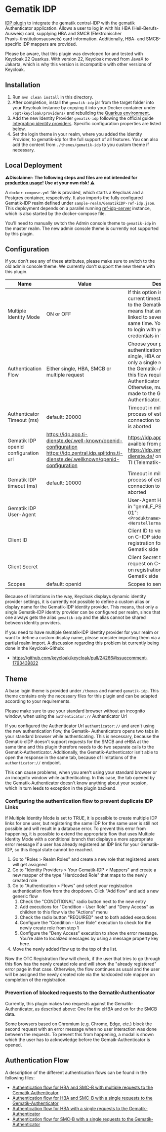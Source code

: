 # Gematik IDP

[IDP plugin](https://www.keycloak.org/docs/latest/server_development/index.html#identity-brokering-apis) to integrate
the gematik central-IDP with the gematik Authenticator application.
Allows a user to log in with his HBA (Heil-Berufs-Ausweis) card, supplying HBA and SMCB (Elektronischer
Praxis-/Institutionsausweis) card information. Additionally, HBA- and SMCB-specific IDP mappers are provided.

Please be aware, that this plugin was developed for and tested with Keycloak 22 Quarkus. With version 22, Keycloak
moved from JavaX to Jakarta, which is why this version is incompatible with other versions of Keycloak.

## Installation

1. Run `mvn clean install` in this directory.
2. After completion, install the `gematik-idp` jar from the target folder into your Keycloak instance by copying it into
   your Docker container under `/opt/keycloak/providers/` and rebuilding
   the [Quarkus environment](https://www.keycloak.org/server/containers).
3. Add the new Identity Provider `gematik-idp` following the official
   guide [Integrating identity providers](https://www.keycloak.org/docs/latest/server_admin/index.html#_identity_broker).
   Specific configuration properties are listed below.
4. Set the login theme in your realm, where you added the Identity Provider, to gematik-idp for the full support of
   all features. You can also add the content from `./themes/gematik-idp` to you custom theme if necessary.

## Local Deployment

⚠️**Disclaimer: The following steps and files are not intended
for [production usage](https://www.keycloak.org/server/configuration-production)! Use at your own risk!** ⚠️

A `docker-compose.yml` file is provided, which starts a Keycloak and a Postgres container, respectively. It also imports
the fully configured Gematik-IDP realm defined under `sample-realm/GematikIDP-ref-idp.json`. This deployment depends on
a parallel running [ref-idp-server](https://github.com/gematik/ref-idp-server) instance, which is also started by the
docker-compose file.

You'll need to manually switch the Admin console theme to `gematik-idp` in the master realm. The new admin console theme
is
currently not supported by this plugin.

## Configuration

If you don't see any of these attributes, please make sure to switch to the old admin console theme. We currently don't
support the new theme with this plugin.

| Name                                 | Value                                                                                                                                               | Description                                                                                                                                                                                                                                                                         |
|--------------------------------------|-----------------------------------------------------------------------------------------------------------------------------------------------------|-------------------------------------------------------------------------------------------------------------------------------------------------------------------------------------------------------------------------------------------------------------------------------------|
| Multiple Identity Mode               | ON or OFF                                                                                                                                           | If this option is switched on, the current timestamp is appended to the Gematik-IDP-ID, which means that an eHBA can be linked to several users at the same time. You will not be able to login with your registered IDP credentials in this case.                                  |
| Authentication Flow                  | Either single, HBA, SMCB or multiple request                                                                                                        | Choose your preferred authentication flow. When single, HBA or SMCB is selected, only a single request is made to the Gematik-Authenticator, but this flow requires at least an Authenticator in version 4.6.0. Otherwise, multiple requests are made to the Gematik-Authenticator. |
| Authenticator Timeout (ms)           | default: 20000                                                                                                                                      | Timeout in milliseconds until the process of establishing a connection to the Authenticator is aborted                                                                                                                                                                              |
| Gematik IDP openid configuration url | https://idp.app.ti-dienste.de/.well-known/openid-configuration <br/> https://idp.zentral.idp.splitdns.ti-dienste.de/.wellknown/openid-configuration | https://idp.app.ti-dienste.de availble from public internet <br/> https://idp.zentral.idp.splitdns.ti-dienste.de/ only available from TI (Telematik-Infrastruktur)                                                                                                                  |
| Gematik IDP timeout (ms)             | default: 10000                                                                                                                                      | Timeout in milliseconds until the process of establishing a connection to the Gematik IDP is aborted                                                                                                                                                                                |
| Gematik IDP User-Agent               |                                                                                                                                                     | User-Agent Header as specified in "gemILF_PS_eRp - A_20015-01": `<Produktname>/<Produktversion> <Herstellername>/<client_id>`                                                                                                                                                       |
| Client ID                            |                                                                                                                                                     | Client ID to verify your request on C-IDP side. Assigned on registration for the IDP on Gematik side                                                                                                                                                                                |
| Client Secret                        |                                                                                                                                                     | Client Secret to verify your request on C-IDP side. Assigned on registration for the IDP on Gematik side                                                                                                                                                                            |
| Scopes                               | default: openid                                                                                                                                     | Scopes to send on each request.                                                                                                                                                                                                                                                     |

Because of limitations in the way, Keycloak displays dynamic identity provider settings, it is currently not possible to
define a custom alias or display name for the Gematik-IDP identity provider. This means, that only a single Gematik-IDP
identity provider can be configured per realm, since that one always gets the alias ``gematik-idp`` and the alias cannot
be shared between identity providers.

If you need to have multiple Gematik-IDP identity provider for your realm or want to define a custom display name,
please consider importing them via a partial realm import. A discussion regarding this problem ist currently being done
in the Keycloak-Github:

* https://github.com/keycloak/keycloak/pull/24266#issuecomment-1793439822

## Theme

A base login theme is provided under `/themes` and named `gematik-idp`. This theme contains only the necessary files
for this plugin and can be adapted according to your requirements.

Please make sure to use your standard browser without an incognito window, when using the `authenticator://`
Authenticator Url

If you configured the Authenticator Url `authenticator://` and aren't using the new authentication flow, the Gematik-
Authenticators opens two tabs in your standard browser while authenticating. This is necessary, because the Gematik-cIDP
doesn't support requests for the SMCB and eHBA at the same time and this plugin therefore needs to do two separate calls
to the Gematik-Authenticator. Additionally, the Gematik-Authenticator isn't able to open the response in the same tab,
because of limitations of the `authenticator://` endpoint.

This can cause problems, when you aren't using your standard browser or an incognito window while authenticating. In
this case, the tab opened by the Gematik-Authenticator doesn't know anything about your session, which in turn leeds to
exception in the plugin backend.

### Configuring the authentication flow to prevent duplicate IDP Links

If Multiple Identity Mode is set to TRUE, it is possible to create multiple IDP links for one user, but registering the
same IDP for the same user is still not possible and will result in a database error. To prevent this error from
happening, it is possible to extend the appropriate flow that uses Multiple Identity Mode with a conditional branch that
displays a more appropriate error message if a user has already registered an IDP link for your Gematik-IDP, so this
illegal state cannot be reached.

1. Go to "Roles > Realm Roles" and create a new role that registered users will get assigned
2. Go to "Identity Providers > Your Gematik-IDP > Mappers" and create a new mapper of the type "Hardcoded Role" that
   maps to the newly created role
3. Go to "Authentication > Flows" and select your registration authentication flow from the dropdown. Click "Add flow"
   and add a new generic flow
   1. Check the "CONDITIONAL" radio button next to the new entry
   2. Add executions for "Condition - User Role" and "Deny Access" as children to this flow via the "Actions" menu
   3. Check the radio button "REQUIRED" next to both added executions
   4. Configure the "Condition - User Role" execution to check for the newly create role from step 1
   5. Configure the "Deny Access" execution to show the error message. You're able to localized messages by using a
      message property key here.
4. Move the newly added flow up to the top of the list.

Now the OTC Registration flow will check, if the user that tries to go through this flow has the newly created role and
will show the "already registered" error page in that case. Otherwise, the flow continues as usual and the user will be
assigned the newly created role via the hardcoded role mapper on completion of the registration.

### Prevention of blocked requests to the Gematik-Authenticator

Currently, this plugin makes two requests against the Gematik-Authenticator, as described above: One for the eHBA and on
for the SMCB data.

Some browsers based on Chromium (e.g. Chrome, Edge, etc.) block the second request with an error message when no user
interaction was done between the requests. To prevent this from happening, a modal is shown which the user has to
acknowledge before the Gemaik-Authenticator is opened.

## Authentication Flow

A description of the different authentication flows can be found in the following files:
- [Authentication flow for HBA and SMC-B with multiple requests to the Gematik-Authenticator](new-auth-flow.md)
- [Authentication flow for HBA and SMC-B with a single requests to the Gematik-Authenticator](multi-auth-flow.md)
- [Authentication flow for HBA with a single requests to the Gematik-Authenticator](hba-auth-flow.md)
- [Authentication flow for SMC-B with a single requests to the Gematik-Authenticator](smcb-auth-flow.md)
